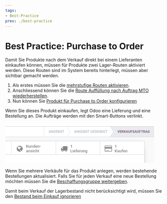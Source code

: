 ```yaml
---
tags:
- Best-Practice
prev: ./best-practice
---
```

# Best Practice: Purchase to Order

Damit Sie Produkte nach dem Verkauf direkt bei einem Lieferanten einkaufen können, müssen für Produkte zwei Lager-Routen aktiviert werden. Diese Routen sind im System bereits hinterlegt, müssen aber sichtbar gemacht werden.

1. Als erstes müssen Sie die [mehrstufige Routen aktivieren](Lager.md#Mehrstufige%20Routen%20aktivieren).
2. Anschliessend können Sie die [Route Auffüllung nach Auftrag MTO wiederherstellen](Lager%20Vorgänge.md#Route%20Auffüllung%20nach%20Auftrag%20MTO%20wiederherstellen).
3. Nun können Sie [Produkt für Purchase to Order konfigurieren](Lager.md#Produkt%20für%20Purchase%20to%20Order%20konfigurieren)

Wenn Sie dieses Produkt einkaufen, legt Odoo eine Lieferung und eine Bestellung an. Die Aufträge werden mit den Smart-Buttons verlinkt.

![](assets/Best%20Practice%20Purchase%20To%20Order%20Smart%20Buttons.png)

Wenn Sie mehrere Verkäufe für das Produkt anlegen, werden bestehende Bestellungen aktualisiert. Falls Sie für jeden Verkauf eine neue Bestellung möchten müssen Sie die [Beschaffungsgruppe weitergeben](Lager%20Vorgänge.md#Beschaffungsgruppe%20weitergeben).

Damit beim Verkauf der Lagerbestand nicht berücksichtigt wird, müssen Sie den [Bestand beim Einkauf ignorieren](Lager%20Vorgänge.md#Bestand%20beim%20Einkauf%20ignorieren)
